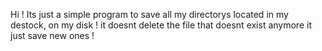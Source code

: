 Hi ! Its just a simple program to save all my directorys located in my destock, on my disk ! it doesnt delete the file that doesnt exist anymore it just save new ones !
